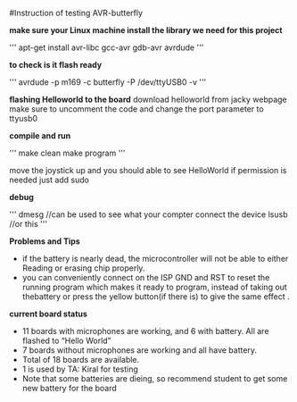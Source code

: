 #Instruction of testing AVR-butterfly

**make sure your Linux machine install the library we need for this project**

'''
apt-get install avr-libc gcc-avr gdb-avr avrdude
'''

**to check is it flash ready**

'''
avrdude -p m169 -c butterfly -P /dev/ttyUSB0 -v
'''

**flashing Helloworld to the board**
download helloworld from jacky webpage
make sure to uncomment the code and change the port parameter to ttyusb0

**compile and run**

'''
make clean
make program
'''

move the joystick up and you should able to see HelloWorld
if permission is needed just add sudo

**debug**

'''
dmesg //can be used to see what your compter connect the device
lsusb //or this
''' 

**Problems and Tips**
 * if the battery is nearly dead, the microcontroller will not be able to either Reading or erasing chip properly.
 * you can conveniently connect on the ISP GND and RST to reset the running program which makes it ready to program, instead of taking out thebattery or press the yellow button(if there is) to give the same effect .

**current board status**
 * 11 boards with microphones are working, and 6 with battery. All are flashed to “Hello World”
 * 7 boards without microphones are working and all have battery.
 * Total of 18 boards are available.
 * 1 is used by TA: Kiral for testing 
 * Note that some batteries are dieing, so recommend student to get some new battery for the board

